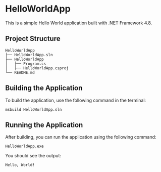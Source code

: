 # HelloWorldApp

This is a simple Hello World application built with .NET Framework 4.8.

## Project Structure

```
HelloWorldApp
├── HelloWorldApp.sln
├── HelloWorldApp
│   ├── Program.cs
│   ├── HelloWorldApp.csproj
└── README.md
```

## Building the Application

To build the application, use the following command in the terminal:

```
msbuild HelloWorldApp.sln
```

## Running the Application

After building, you can run the application using the following command:

```
HelloWorldApp.exe
```

You should see the output:

```
Hello, World!
```